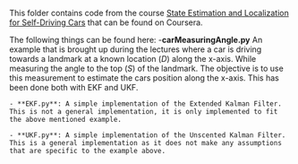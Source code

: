This folder contains code from the course [State Estimation and Localization for Self-Driving Cars](https://www.coursera.org/learn/state-estimation-localization-self-driving-cars/home/welcome) that can be found on Coursera. 

The following things can be found here:
    -**carMeasuringAngle.py** An example that is brought up during the lectures where a car is driving towards a landmark at a known location (*D*) along the x-axis. While measuring the angle to the top (*S*) of the landmark. The objective is to use this measurement to estimate the cars position along the x-axis. This has been done both with EKF and UKF. 
    
    - **EKF.py**: A simple implementation of the Extended Kalman Filter. This is not a general implementation, it is only implemented to fit the above mentioned example. 
    
    - **UKF.py**: A simple implementation of the Unscented Kalman Filter. This is a general implementation as it does not make any assumptions that are specific to the example above. 
